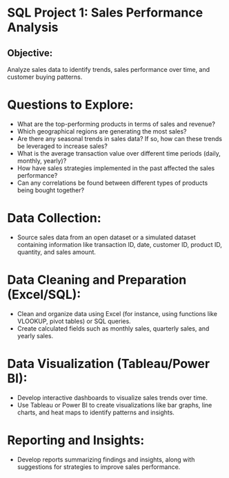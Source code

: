# SQL Project 1: Sales Performance Analysis
## Objective:
Analyze sales data to identify trends, sales performance over time, and customer buying patterns.


# Questions to Explore:
- What are the top-performing products in terms of sales and revenue?
- Which geographical regions are generating the most sales?
- Are there any seasonal trends in sales data? If so, how can these trends be leveraged to increase sales?
- What is the average transaction value over different time periods (daily, monthly, yearly)?
- How have sales strategies implemented in the past affected the sales performance?
- Can any correlations be found between different types of products being bought together?

# Data Collection:
- Source sales data from an open dataset or a simulated dataset containing information like transaction ID, date, customer ID, product ID, quantity, and sales amount.

# Data Cleaning and Preparation (Excel/SQL):
- Clean and organize data using Excel (for instance, using functions like VLOOKUP, pivot tables) or SQL queries.
- Create calculated fields such as monthly sales, quarterly sales, and yearly sales.

# Data Visualization (Tableau/Power BI):
- Develop interactive dashboards to visualize sales trends over time.
- Use Tableau or Power BI to create visualizations like bar graphs, line charts, and heat maps to identify patterns and insights.
  
# Reporting and Insights:
- Develop reports summarizing findings and insights, along with suggestions for strategies to improve sales performance.
